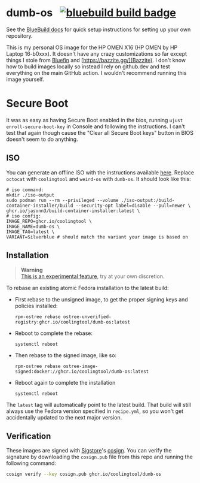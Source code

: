 # dumb-os &nbsp; [![bluebuild build badge](https://github.com/coolingtool/dumb-os/actions/workflows/build.yml/badge.svg)](https://github.com/coolingtool/dumb-os/actions/workflows/build.yml)

See the [BlueBuild docs](https://blue-build.org/how-to/setup/) for quick setup instructions for setting up your own repository.

This is my personal OS image for the HP OMEN X16 (HP OMEN by HP Laptop 16-b0xxx). It doesn't have any crazy customizations so far except things I stole from [Bluefin](https://projectbluefin.io/) and [https://bazzite.gg/](Bazzite). I don't know how to build images locally so instead I rely on github.dev and test everything on the main GitHub action. I wouldn't recommend running this image yourself.

# Secure Boot
It was as easy as having Secure Boot enabled in the bios, running `ujust enroll-secure-boot-key` in Console and following the instructions. I can't test that again though cause the "Clear all Secure Boot keys" button in BIOS doesn't seem to do anything.

## ISO

You can generate an offline ISO with the instructions available [here](https://blue-build.org/learn/universal-blue/#fresh-install-from-an-iso). Replace `octocat` with `coolingtool` and `weird-os` with `dumb-os`. It should look like this:
```
# iso command:
mkdir ./iso-output
sudo podman run --rm --privileged --volume ./iso-output:/build-container-installer/build --security-opt label=disable --pull=newer \
ghcr.io/jasonn3/build-container-installer:latest \
# iso config:
IMAGE_REPO=ghcr.io/coolingtool \
IMAGE_NAME=dumb-os \
IMAGE_TAG=latest \
VARIANT=Silverblue # should match the variant your image is based on
```

## Installation

> **Warning**  
> [This is an experimental feature](https://www.fedoraproject.org/wiki/Changes/OstreeNativeContainerStable), try at your own discretion.

To rebase an existing atomic Fedora installation to the latest build:

- First rebase to the unsigned image, to get the proper signing keys and policies installed:
  ```
  rpm-ostree rebase ostree-unverified-registry:ghcr.io/coolingtool/dumb-os:latest
  ```
- Reboot to complete the rebase:
  ```
  systemctl reboot
  ```
- Then rebase to the signed image, like so:
  ```
  rpm-ostree rebase ostree-image-signed:docker://ghcr.io/coolingtool/dumb-os:latest
  ```
- Reboot again to complete the installation
  ```
  systemctl reboot
  ```

The `latest` tag will automatically point to the latest build. That build will still always use the Fedora version specified in `recipe.yml`, so you won't get accidentally updated to the next major version.

## Verification

These images are signed with [Sigstore](https://www.sigstore.dev/)'s [cosign](https://github.com/sigstore/cosign). You can verify the signature by downloading the `cosign.pub` file from this repo and running the following command:

```bash
cosign verify --key cosign.pub ghcr.io/coolingtool/dumb-os
```
